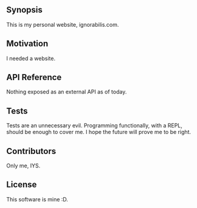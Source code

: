 ## Synopsis

This is my personal website, ignorabilis.com.

## Motivation

I needed a website.

## API Reference

Nothing exposed as an external API as of today.

## Tests

Tests are an unnecessary evil.
Programming functionally, with a REPL, should be enough to cover me.
I hope the future will prove me to be right.

## Contributors

Only me, IYS.

## License

This software is mine :D.